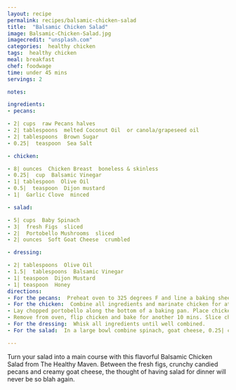 ```yaml
---
layout: recipe
permalink: recipes/balsamic-chicken-salad
title:  "Balsamic Chicken Salad"
image: Balsamic-Chicken-Salad.jpg
imagecredit: "unsplash.com"
categories:  healthy chicken
tags:  healthy chicken
meal: breakfast
chef: foodwage
time: under 45 mins
servings: 2

notes:

ingredients:
- pecans:

- 2| cups  raw Pecans halves
- 2| tablespoons  melted Coconut Oil  or canola/grapeseed oil
- 2| tablespoons  Brown Sugar
- 0.25|  teaspoon  Sea Salt

- chicken:

- 8| ounces  Chicken Breast  boneless & skinless
- 0.25|  cup  Balsamic Vinegar
- 1| tablespoon  Olive Oil
- 0.5|  teaspoon  Dijon mustard
- 1|  Garlic Clove  minced

- salad:

- 5| cups  Baby Spinach
- 3|  fresh Figs  sliced
- 2|  Portobello Mushrooms  sliced
- 2| ounces  Soft Goat Cheese  crumbled

- dressing:

- 2| tablespoons  Olive Oil
- 1.5|  tablespoons  Balsamic Vinegar
- 1| teaspoon  Dijon Mustard
- 1| teaspoon  Honey
directions:
- For the pecans:  Preheat oven to 325 degrees F and line a baking sheet with parchment paper. Combine pecans coconut oil, brown sugar and sea salt, mix well, and spread over baking sheet. Bake for 15-20 minutes, watching closely to make sure they don’t burn. Remove from oven and let cool for 10 minutes. Once cooled, set aside 1/4 cup for salad and store the remaining pecans in an airtight container in the refrigerator for up to 2-3 weeks.
- For the chicken:  Combine all ingredients and marinate chicken for at least 30 minutes. Preheat oven to 400F.
- Lay chopped portobello along the bottom of a baking pan. Place chicken on top of portobellos and pour remaining marinade over portobellos. Bake for 10 mins.
- Remove from oven, flip chicken and bake for another 10 mins. Slice chicken.
- For the dressing:  Whisk all ingredients until well combined.
- For the salad:  In a large bowl combine spinach, goat cheese, 0.25| cup of prepared pecans, portobellos and sliced chicken. Toss well with dressing and serve immediately.

---
```


Turn your salad into a main course with this flavorful Balsamic Chicken Salad from The Healthy Maven. Between the fresh figs, crunchy candied pecans and creamy goat cheese, the thought of having salad for dinner will never be so blah again.